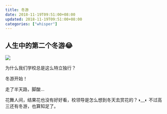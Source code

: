 ```yaml
---
title: 冬游
date: 2018-11-19T09:51:00+08:00
updated: 2018-11-19T09:51:00+08:00
categories: ["whisper"]
---
```


## 人生中的第二个冬游:joy:

![](/images/winter-trip/winter-trip.webp)<!--more-->

为什么我们学校总是这么特立独行？

冬游开始！

走了半天路，脚酸...

花舞人间，结果花也没有好好看，校领导是怎么想到冬天去赏花的？◑﹏◐ 不过高三还有冬游，也算知足了。
